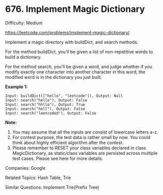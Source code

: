 # 676. Implement Magic Dictionary

Difficulty: Medium

https://leetcode.com/problems/implement-magic-dictionary/

Implement a magic directory with buildDict, and search methods.

For the method buildDict, you'll be given a list of non-repetitive words to build a dictionary.

For the method search, you'll be given a word, and judge whether if you modify exactly one character into another character in this word, the modified word is in the dictionary you just built.

**Example 1:**
```
Input: buildDict(["hello", "leetcode"]), Output: Null
Input: search("hello"), Output: False
Input: search("hhllo"), Output: True
Input: search("hell"), Output: False
Input: search("leetcoded"), Output: False
```
**Note:**
1. You may assume that all the inputs are consist of lowercase letters a-z.
2. For contest purpose, the test data is rather small by now. You could think about highly efficient algorithm after the contest.
3. Please remember to RESET your class variables declared in class MagicDictionary, as static/class variables are persisted across multiple test cases. Please see here for more details.

Companies: Google

Related Topics: Hash Table, Trie

Similar Questions: Implement Trie(Prefix Tree)
